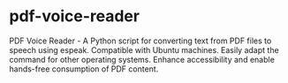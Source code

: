 # pdf-voice-reader
PDF Voice Reader - A Python script for converting text from PDF files to speech using espeak. Compatible with Ubuntu machines. Easily adapt the command for other operating systems. Enhance accessibility and enable hands-free consumption of PDF content.
